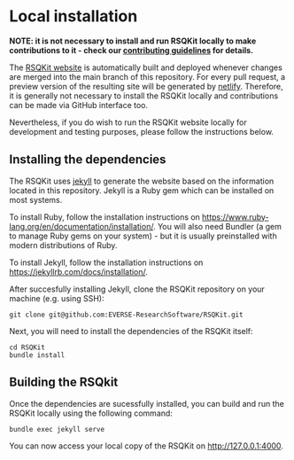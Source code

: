 # Local installation

**NOTE: it is not necessary to install and run RSQKit locally to make contributions to it - check our [contributing guidelines](https://github.com/EVERSE-ResearchSoftware/RSQKit/blob/main/CONTRIBUTING.md) for details.**

The [RSQKit website](https://everse.software/RSQKit/) is automatically built and deployed whenever changes are merged into the main branch of this repository. 
For every pull request, a preview version of the resulting site will be generated by [netlify](https://everse-rsqkit-testing.netlify.app/).
Therefore, it is generally not necessary to install the RSQKit locally and contributions can be made via GitHub interface too.

Nevertheless, if you do wish to run the RSQKit website locally for development and testing purposes, please follow the instructions below. 

## Installing the dependencies

The RSQKit uses [jekyll](https://jekyllrb.com/) to generate the website based on the information located in this repository. 
Jekyll is a Ruby gem which can be installed on most systems. 

To install Ruby, follow the installation instructions on https://www.ruby-lang.org/en/documentation/installation/. 
You will also need Bundler (a gem to manage Ruby gems on your system) - but it is usually preinstalled with modern distributions of Ruby. 

To install Jekyll, follow the installation instructions on https://jekyllrb.com/docs/installation/.

After succesfully installing Jekyll, clone the RSQKit repository on your machine (e.g. using SSH): 

```
git clone git@github.com:EVERSE-ResearchSoftware/RSQKit.git
```

Next, you will need to install the dependencies of the RSQKit itself:

```
cd RSQKit
bundle install
```

## Building the RSQkit

Once the dependencies are sucessfully installed, you can build and run the RSQKit locally using the following command: 

```
bundle exec jekyll serve
```

You can now access your local copy of the RSQKit on http://127.0.0.1:4000.


